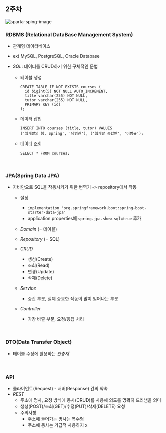 ## 2주차

![sparta-sping-image](https://user-images.githubusercontent.com/63450463/125190063-436a7280-e276-11eb-88bc-7c482c422dee.png)


### RDBMS (Relational DataBase Management System)
  + 관계형 데이터베이스
  + ex) MySQL, PostgreSQL, Oracle Database


  + *SQL*: 데이터를 CRUD하기 위한 구체적인 문법
    + 테이블 생성
      ```
      CREATE TABLE IF NOT EXISTS courses (
        id bigint(5) NOT NULL AUTO_INCREMENT, 
        title varchar(255) NOT NULL,
        tutor varchar(255) NOT NULL,
        PRIMARY KEY (id)
      );
      ```
      
      
    + 데이터 삽입
      ```
      INSERT INTO courses (title, tutor) VALUES
      ('웹개발의 봄, Spring', '남병관'), ('웹개발 종합반', '이범규');
      ```
      
      
    + 데이터 조회
      ```
      SELECT * FROM courses;
      ```
</br>
      
### JPA(Spring Data JPA)
  + 자바만으로 SQL을 작동시키기 위한 번역기 -> repository에서 작동
    + 설정
      +  `implementation 'org.springframework.boot:spring-boot-starter-data-jpa'`
      +  application.properties에 `spring.jpa.show-sql=true` 추가
      
      
    + *Domain* (= 테이블)
    + *Repository* (= SQL)
    + *CRUD*
      + 생성(Create)
      + 조회(Read)
      + 변경(Update)
      + 삭제(Delete)
    + *Service*
      + 중간 부분, 실제 중요한 작동이 많이 일어나는 부분
    + *Controller*
      + 가장 바깥 부분, 요청/응답 처리
   
</br>
   
### DTO(Data Transfer Object)
  + 테이블 수정에 활용하는 _완충재_
  
</br>

### API
  + 클라이언트(Request) - 서버(Response) 간의 약속 
  + *REST*
    + 주소에 명사, 요청 방식에 동사(CRUD)를 사용해 의도를 명확히 드러냄을 의미
    + 생성(POST)/조회(GET)/수정(PUT)/삭제(DELETE) 요청
    + 주의사항
      + 주소에 들어가는 명사는 복수형
      + 주소에 동사는 가급적 사용하지 x

